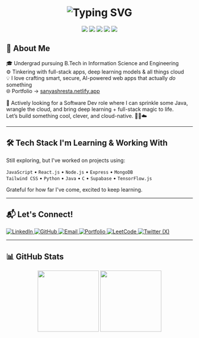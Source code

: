 <h1 align="center">
  <img src="https://readme-typing-svg.demolab.com?font=Pacifico&size=30&duration=2500&pause=1000&color=FF6B8B&center=true&vCenter=true&width=435&lines=Hello%2C+I'm+Sanya+Shresta+%F0%9F%8C%9F" alt="Typing SVG" />
</h1>

<p align="center">

  <img src="https://img.shields.io/badge/Loves-AI%20%26%20DL-f9d5e5?style=flat-square&logo=brain&logoColor=white&labelColor=eed3d9" />
  <img src="https://img.shields.io/badge/Cloud-First%20Mindset-cfe8f9?style=flat-square&logo=cloud&logoColor=white&labelColor=bcd4e6" />
  <img src="https://img.shields.io/badge/Made%20with-TensorFlow.js-fbeec1?style=flat-square&logo=tensorflow&logoColor=white&labelColor=f9e79f" />
  <img src="https://img.shields.io/badge/DB-Supabase-d8f3dc?style=flat-square&logo=supabase&logoColor=white&labelColor=95d5b2" />
  <img src="https://img.shields.io/badge/Style-Vibe%20Check%20Passed-f3d1f4?style=flat-square&logo=sparkles&logoColor=white&labelColor=e4bad4" />
</p>


## 💫 About Me

🎓 Undergrad pursuing B.Tech in Information Science and Engineering<br>
⚙️ Tinkering with full-stack apps, deep learning models & all things cloud  
💡 I love crafting smart, secure, AI-powered web apps that actually *do* something  
🌐 Portfolio → [sanyashresta.netlify.app](https://sanyashresta.netlify.app)

🚀 Actively looking for a Software Dev role where I can sprinkle some Java, wrangle the cloud, and bring deep learning + full-stack magic to life.  
Let’s build something cool, clever, and cloud-native. 👩‍💻☁️

---

## 🛠️ Tech Stack I'm Learning & Working With

Still exploring, but I've worked on projects using:  

`JavaScript` • `React.js` • `Node.js` • `Express` • `MongoDB`  
`Tailwind CSS` • `Python` • `Java` • `C` • `Supabase` • `TensorFlow.js`  

Grateful for how far I've come, excited to keep learning.

---

## 📬 Let's Connect!

<p align="left">
  <a href="https://www.linkedin.com/in/sanya-shresta-jathanna" target="_blank">
    <img src="https://img.shields.io/badge/LinkedIn-0077B5?style=for-the-badge&logo=linkedin&logoColor=white" alt="LinkedIn"/>
  </a>
  <a href="https://github.com/SanyaShresta25" target="_blank">
    <img src="https://img.shields.io/badge/GitHub-181717?style=for-the-badge&logo=github&logoColor=white" alt="GitHub"/>
  </a>
  <a href="mailto:shrestasanya@gmail.com" target="_blank">
    <img src="https://img.shields.io/badge/Email-D14836?style=for-the-badge&logo=gmail&logoColor=white" alt="Email"/>
  </a>
  <a href="https://sanyashresta.netlify.app" target="_blank">
    <img src="https://img.shields.io/badge/Portfolio-000000?style=for-the-badge&logo=vercel&logoColor=white" alt="Portfolio"/>
  </a>
  <a href="https://leetcode.com/u/SanyaShresta/" target="_blank">
    <img src="https://img.shields.io/badge/LeetCode-FFA116?style=for-the-badge&logo=leetcode&logoColor=black" alt="LeetCode"/>
  </a>
  <a href="https://x.com/sanya_shresta" target="_blank">
    <img src="https://img.shields.io/badge/Twitter-000000?style=for-the-badge&logo=twitter&logoColor=white" alt="Twitter (X)"/>
  </a>
</p>


---

## 📊 GitHub Stats

<p align="center">
  <img src="https://github-readme-stats.vercel.app/api?username=SanyaShresta25&show_icons=true&custom_title=Sanya's%20GitHub%20Stats&theme=default&bg_color=ffffff&title_color=b28dff&text_color=6e6e6e&icon_color=ffb6b9&border_color=e0c3fc" height="165"/>
  <img src="https://github-readme-stats.vercel.app/api/top-langs/?username=SanyaShresta25&layout=compact&theme=default&bg_color=ffffff&title_color=ffb6b9&text_color=6e6e6e&icon_color=fcd5ce&border_color=e0c3fc" height="165"/>
</p>
